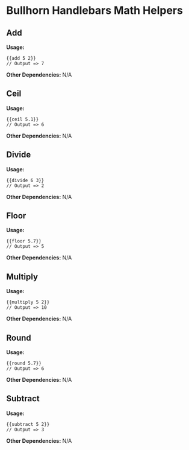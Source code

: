# Bullhorn Handlebars Math Helpers

## Add

**Usage:**

    {{add 5 2}}
    // Output => 7

**Other Dependencies:** N/A

## Ceil

**Usage:**

    {{ceil 5.1}}
    // Output => 6

**Other Dependencies:** N/A

## Divide

**Usage:**

    {{divide 6 3}}
    // Output => 2

**Other Dependencies:** N/A

## Floor

**Usage:**

    {{floor 5.7}}
    // Output => 5

**Other Dependencies:** N/A

## Multiply

**Usage:**

    {{multiply 5 2}}
    // Output => 10

**Other Dependencies:** N/A

## Round

**Usage:**

    {{round 5.7}}
    // Output => 6

**Other Dependencies:** N/A

## Subtract

**Usage:**

    {{subtract 5 2}}
    // Output => 3

**Other Dependencies:** N/A
